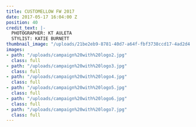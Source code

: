 ```yaml
---
title: CUSTOMELLOW FW 2017
date: 2017-05-17 16:04:00 Z
position: 40
credit_text: |-
  PHOTOGRAPHER: KT AULETA
  STYLIST: KATIE BURNETT
thumbnail_image: "/uploads/21be2eb9-8781-40d7-a64f-fbf3738ccd17-4ad2d4.jpg"
images:
- path: "/uploads/campaign%20with%20logo2.jpg"
  class: full
- path: "/uploads/campaign%20with%20logo3.jpg"
  class: full
- path: "/uploads/campaign%20with%20logo4.jpg"
  class: full
- path: "/uploads/campaign%20with%20logo5.jpg"
  class: full
- path: "/uploads/campaign%20with%20logo6.jpg"
  class: full
- path: "/uploads/campaign%20with%20logo7.jpg"
  class: full
---
```



